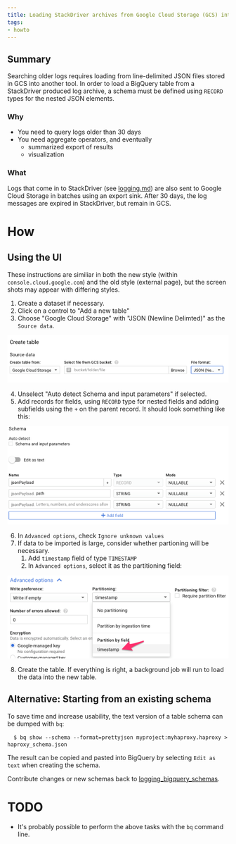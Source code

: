```yaml
---
title: Loading StackDriver archives from Google Cloud Storage (GCS) into BiqQuery
tags:
- howto
---
```



## Summary

Searching older logs requires loading from line-delimited JSON files stored
in GCS into another tool. In order to load a BigQuery table from a
StackDriver produced log archive, a schema must be defined using `RECORD`
types for the nested JSON elements.

### Why

 * You need to query logs older than 30 days
 * You need aggregate operators, and eventually
   * summarized export of results
   * visualization

### What

Logs that come in to StackDriver (see [logging.md](logging.md)) are also sent
to Google Cloud Storage in batches using an export sink. After 30 days, the
log messages are expired in StackDriver, but remain in GCS.

# How

## Using the UI

These instructions are similiar in both the new style (within `console.cloud.google.com`)
and the old style (external page), but the screen shots may appear with
differing styles.

1. Create a dataset if necessary.
2. Click on a control to "Add a new table"
3. Choose "Google Cloud Storage" with "JSON (Newline Delimted)" as the `Source data`.

![source data](/img/create_table_source.png)

4. Unselect "Auto detect Schema and input parameters" if selected.
5. Add records for fields, using `RECORD` type for nested fields and adding
   subfields using the `+` on the parent record.  It should look something like this:

![record type](/img/bigquery_schema_record.png)

6. In `Advanced options`, check `Ignore unknown values`
7. If data to be imported is large, consider whether partioning will be necessary.
   1. Add `timestamp` field of type `TIMESTAMP`
   2. In `Advanced options`, select it as the partitioning field:

![partition by timestamp](/img/bigquery_table_partition.png)

8. Create the table.  If everything is right, a background job will run to
load the data into the new table.

## Alternative: Starting from an existing schema

To save time and increase usability, the text version of a table schema can be
dumped with `bq`:

```
  $ bq show --schema --format=prettyjson myproject:myhaproxy.haproxy > haproxy_schema.json
```

The result can be copied and pasted into BigQuery by selecting `Edit as text`
when creating the schema.

Contribute changes or new schemas back to [logging_bigquery_schemas](/logging_bigquery_schemas).

# TODO

 * It's probably possible to perform the above tasks with the `bq` command line.
